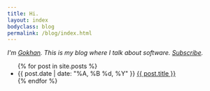 ```yaml
---
title: Hi.
layout: index
bodyclass: blog
permalink: /blog/index.html
---
```


*I'm [Gokhan](/about/). This is my blog where I talk about software.  [Subscribe](/feed.xml).*

<ul class="archive">
{% for post in site.posts %}
  <li>
      <time>{{ post.date | date: "%A, %B %d, %Y" }}</time>
      <a href="{{ post.url }}">{{ post.title }}</a>      
  </li>
{% endfor %}
</ul>
